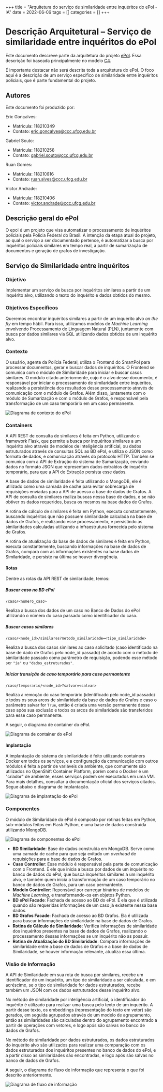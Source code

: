 +++
title = "Arquitetura do serviço de similaridade entre inquéritos do ePol - IA"
date = 2022-06-06
tags = []
categories = []
+++

# Descrição Arquitetural – Serviço de similaridade entre inquéritos do ePol

Este documento descreve parte da arquitetura do projeto [ePol](https://github.com/orgs/epol-ufcg/teams/similaridade/repositories). Essa descrição foi baseada principalmente no modelo [C4](https://c4model.com/).

É importante destacar não será descrita toda a arquitetura do ePol. O foco aqui é a descrição de um serviço específico de similaridade entre inquéritos policiais, que é parte fundamental do projeto.

## Autores

Este documento foi produzido por: 

Eric Gonçalves:
- Matrícula: 118210349
- Contato: eric.goncalves@ccc.ufcg.edu.br

Gabriel Souto:
- Matrícula: 118210258
- Contato: gabriel.souto@ccc.ufcg.edu.br

Ruan Gomes:
- Matrícula: 118210616
- Contato: ruan.alves@ccc.ufcg.edu.br

Victor Andrade:
- Matrícula: 118210406
- Contato: victor.andrade@ccc.ufcg.edu.br

## Descrição geral do ePol

O epol é um projeto que visa automatizar o processamento de inquéritos policiais pela Polícia Federal do Brasil. A intenção da etapa atual do projeto, ao qual o serviço a ser documentado pertence, é automatizar a busca por inquéritos policiais similares em tempo real, a partir de sumarização de documentos e geração de grafos de investigação.

## Serviço de Similaridade entre inquéritos

### Objetivo

Implementar um serviço de busca por inquéritos similares a partir de um inquérito alvo, utilizando o texto do inquérito e dados obtidos do mesmo.

### Objetivos Específicos

Queremos encontrar inquéritos similares a partir de um inquérito alvo *on the fly* em tempo hábil. Para isso, utilizamos modelos de *Machine Learning* envolvendo Processamento de Linguagem Natural (PLN), juntamente com busca por dados similares via SQL utilizando dados obtidos de um inquérito alvo.

### Contexto

O usuário, agente da Polícia Federal, utiliza o Frontend do SmartPol para processar documentos, gerar e buscar dados de inquéritos. O Frontend se comunica com o módulo de Similaridade para iniciar e buscar casos similares. O módulo citado anteriormente, cujo é o alvo desse documento, é responsável por iniciar o processamento de similaridade entre inquéritos, realizando a persistência dos resultados desse processamento através de comunicação com o módulo de Grafos. Além disso, juntamente com o módulo de Sumarização e com o módulo de Grafos, é responsável pela transformação de um caso temporário em um caso permanente.

![Diagrama de contexto do ePol](./epol/context-diagram-epol.png)

### Containers

A API REST de consulta de similares é feita em Python, utilizando o framework Flask, que permite a busca por inquéritos similares a um inquérito alvo através de modelos de inteligência artificial, ou dados estruturados através de consultas SQL ao BD ePol, e utiliza o JSON como formato de dados, e comunicação através do protocolo HTTP. Também se comunica com a API de Extração do sistema de Sumarização, enviando dados no formato JSON que representam dados extraídos de inquérito temporário, para que a API de Extração persista esse dados.

A base de dados de similaridade é feita utilizando o MongoDB, ele é utilizado como uma camada de cache para evitar sobrecarga de requisições enviadas para a API de acesso a base de dados de Grafos. A API de consulta de similares realiza buscas nessa base de dados, e se não obtiver os dados requeridos, busca os mesmos na base dados de Grafos.
   
A rotina de cálculo de similares é feita em Python, executa constantemente, buscando inquéritos que não possuem similaridade calculada na base de dados de Grafos, e realizando esse processamento, e persistindo as similaridades calculadas utilizando a infraestrutura fornecida pelo sistema de Grafos.
                                                                                      
A rotina de atualização da base de dados de similares é feita em Python, executa constantemente, buscando informações na base de dados de Grafos, compara com as informações existentes na base dados de Similaridade, e persiste na última se houver divergência.

#### Rotas

Dentre as rotas da API REST de similaridade, temos:

##### Buscar caso no BD ePol

```
/caso/<numero_caso>
```

Realiza a busca dos dados de um caso no Banco de Dados do ePol utilizando o número do caso passado como identificador do caso.

##### Buscar casos similares

```
/caso/<node_id>/similares?metodo_similaridade=<tipo_similaridade>
```

Realiza a busca dos casos similares ao caso solicitado (caso identificado na base de dado de Grafos pelo node_id passado) de acordo com o método de similaridade passado como parâmetro de requisição, podendo esse método ser `"ia"` ou `"dados_estruturados"`.

##### Iniciar transição de caso temporário para caso permantente

```
/caso/temporario/<node_id>?salvar=<salvar>
```

Realiza a remoção do caso temporário (identificado pelo node_id passado) e todos os seus arcos de similaridade da base de dados de Grafos e caso o parâmetro salvar for `True`, então é criada uma versão permanente desse caso após sua exclusão e todos os arcos de similaridade são transferidos para esse caso permanente.

A seguir, o diagrama de container do ePol.

![Diagrama de container do ePol](./epol/container-diagram-epol.png)

#### Implantação

A implantação do sistema de similaridade é feito utilizando containers Docker em todos os serviços, e a configuração da comunicação com outros módulos é feita a partir de variáveis de ambiente, que comumente são utilizados no OpenShift Container Platform, porém como o Docker é um "criador" de ambiente, esses serviços podem ser executados em uma VM. Para mais detalhes, consultar a documentação oficial dos serviços citados. Segue abaixo o diagrama de implantação.

![Diagrama de implantação do ePol](./epol/diagrama-implantacao.png)

### Componentes

O módulo de Similaridade do ePol é composto por rotinas feitas em Python, sub-módulos feitos em Flask Python, e uma base de dados construída utilizando MongoDB.

![Diagrama de componentes do ePol](./epol/component-diagram-epol.png)

- **BD Similaridade**: Base de dados construída em MongoDB. Serve como uma camada de cache para que seja evitado um *overhead* de requisições para a base de dados de Grafos.
- **Caso Controller**: Esse módulo é responsável pela parte de comunicação com o Frontend. É ele que inicia a busca por dados de um inquérito no banco de dados do ePol, que busca inquéritos similares a um inquérito alvo, e também quem inicia a transformação de um caso temporário no banco de dados de Grafos, para um caso permantente.
- **Modelo Controller**: Reponsável por carregar binários de modelos de *Machine Learning*, e transformando-os em objetos Python.
- **BD ePol Facade**: Fachada de acesso ao BD do ePol. É ela que é utilizada quando são requeridas informações de um caso já existente nessa base dados.
- **BD Grafos Facade**: Fachada de acesso ao BD Grafos. Ela é utilizada para buscar informações de similaridade na base de dados de Grafos.
- **Rotina de Cálculo de Similaridade**: Verifica informações de similaridade dos inquéritos presentes na base de dados de Grafos, realizando o processamento dessas informações se um inquérito não as possuir.
- **Rotina de Atualização do BD Similaridade**: Compara informações de similaridade entre a base de dados de Grafos e a base de dados de Similaridade, se houver informação relevante, atualiza essa última.

### Visão de Informação

A API de Similaridade em sua rota de busca por similares, recebe um identificador de um inquérito, um tipo de similaridade a ser cálculada, e em acréscimo, se o tipo de similaridade for dados estruturados, recebe também um JSON com os dados estruturados desse inquérito alvo.

No método de similaridade por inteligência artificial, o identificador do inquérito é utilizado para realizar uma busca pelo texto de um inquérito. A partir desse texto, os embeddings (representação do texto em vetor) são gerados, em seguida agrupados através de um modelo de agrupamento, então as similaridades são calculadas dentro do agrupamento encontrado a partir de operações com vetores, e logo após são salvas no banco de dados de Grafos.

No método de similaridade por dados estruturados, os dados estruturados do inquérito alvo são utilizados para realizar uma comparação com os dados estruturados dos inquéritos presentes no banco de dados do ePol, e a partir disso as similaridades são encontradas, e logo após são salvas no banco de dados de Grafos.

A seguir, o diagrama de fluxo de informação que representa o que foi descrito anteriormente.

![Diagrama de fluxo de informação](./epol/data-flow-diagram.png)

